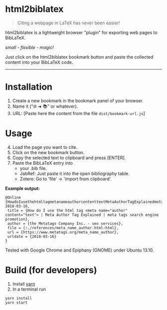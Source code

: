 html2biblatex
=============

> Citing a webpage in LaTeX has never been easier! 


html2biblatex is a lightweight browser "plugin" for exporting web pages to BibLaTeX.

_small - flexible - magic!_

Just click on the html2biblatex bookmark button and paste the collected content into your BibLaTeX code. 

--------------------------------------------------------

Installation
==========

 1. Create a new bookmark in the bookmark panel of your browser.
 2. Name it ("🌐 ➜ 📚" or whatever).
 3. URL: [Paste here the content from the file `dist/bookmark-url.js`]
 
Usage
==========

 4. Load the page you want to cite.
 5. Click on the new bookmark button.
 6. Copy the selected text to clipboard and press [ENTER].
 7. Paste the BibLaTeX entry into 
    * your .bib file.
    * JabRef: Just paste it into the open bibliography table.
    * Zotero: Go to 'file' -> 'import from clipboard'.

**Example output:**
```BibLaTeX
@Online {HowdoIusethehtmltagmetanameauthorcontenttextMetaAuthorTagExplainedmetatagssearchenginepromotion-2018-03-16,
 title = {How do I use the html tag <meta name="author" content="text"> | Meta Author Tag Explained | meta tags search engine promotion},
 author = {the Metatags Company Inc. - seo services},
 file = {:./references/meta_name_author.html:html},
 url = {https://www.metatags.org/meta_name_author},
 urldate = {2018-03-16}
}
```

Tested with Google Chrome and Epiphany (GNOME) under Ubuntu 13.10.

Build (for developers)
======================

1. Install [yarn](https://yarnpkg.com/lang/en/docs/install/)
2. In a terminal run 
  ```
  yarn install
  yarn start
  ```
